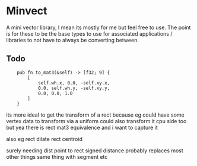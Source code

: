 # Minvect
A mini vector library, I mean its mostly for me but feel free to use. The point is for these to be the base types to use for associated applications / libraries to not have to always be converting between.

## Todo
```
    pub fn to_mat3(&self) -> [f32; 9] {
        [
            self.wh.x, 0.0, -self.xy.x,
            0.0, self.wh.y, -self.xy.y,
            0.0, 0.0, 1.0
        ]
    }
```
its more ideal to get the transform of a rect because eg could have some vertex data to transform via a uniform
could also transform it cpu side too
but yea there is rect mat3 equivalence and i want to capture it


also eg rect dilate rect centroid

surely needing dist point to rect
signed distance probably replaces most other things
same thing with segment etc